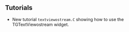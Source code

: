 

## Tutorials

-   New tutorial `textviewostream.C` showing how to use the TGTextViewostream widget.

